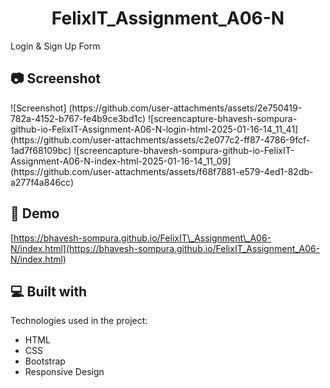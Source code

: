 <h1 align="center" id="title">FelixIT_Assignment_A06-N</h1>

<p id="description">Login &amp; Sign Up Form</p>

<h2>📷 Screenshot</h2>
![Screenshot] (https://github.com/user-attachments/assets/2e750419-782a-4152-b767-fe4b9ce3bd1c)
![screencapture-bhavesh-sompura-github-io-FelixIT-Assignment-A06-N-login-html-2025-01-16-14_11_41](https://github.com/user-attachments/assets/c2e077c2-ff87-4786-9fcf-1ad7f68109bc)
![screencapture-bhavesh-sompura-github-io-FelixIT-Assignment-A06-N-index-html-2025-01-16-14_11_09](https://github.com/user-attachments/assets/f68f7881-e579-4ed1-82db-a277f4a846cc)


<h2>🚀 Demo</h2>

[https://bhavesh-sompura.github.io/FelixIT\_Assignment\_A06-N/index.html](https://bhavesh-sompura.github.io/FelixIT_Assignment_A06-N/index.html)

  
  
<h2>💻 Built with</h2>

Technologies used in the project:

*   HTML
*   CSS
*   Bootstrap
*   Responsive Design
